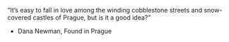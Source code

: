 “It’s easy to fall in love among the winding cobblestone streets and snow-covered castles of Prague, but is it a 
good idea?”
- Dana Newman, Found in Prague

